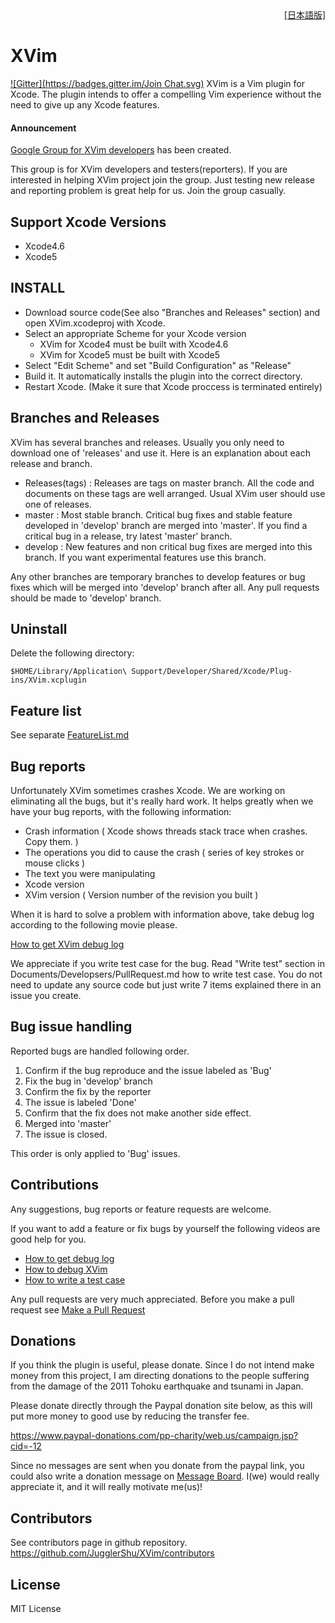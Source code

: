 <div align="right">
<a href="https://github.com/JugglerShu/XVim/blob/master/README_jp.md">[日本語版]</a>
</div>

# XVim
[![Gitter](https://badges.gitter.im/Join Chat.svg)](https://gitter.im/november-code/XVim?utm_source=badge&utm_medium=badge&utm_campaign=pr-badge)
  XVim is a Vim plugin for Xcode. The plugin intends to offer a compelling Vim experience without the need to give up any Xcode features.

#### Announcement
  [Google Group for XVim developers](https://groups.google.com/d/forum/xvim-developers) has been created.
  
  This group is for XVim developers and testers(reporters).
  If you are interested in helping XVim project join the group.
  Just testing new release and reporting problem is great help for us. Join the group casually.

## Support Xcode Versions
  - Xcode4.6
  - Xcode5

## INSTALL
 - Download source code(See also "Branches and Releases" section) and open XVim.xcodeproj with Xcode.
 - Select an appropriate Scheme for your Xcode version
    - XVim for Xcode4 must be built with Xcode4.6
    - XVim for Xcode5 must be built with Xcode5
 - Select "Edit Scheme" and set "Build Configuration" as "Release"
 - Build it. It automatically installs the plugin into the correct directory.
 - Restart Xcode. (Make it sure that Xcode proccess is terminated entirely)

## Branches and Releases
 XVim has several branches and releases. Usually you only need to download one of 'releases' and use it.
 Here is an explanation about each release and branch.
 
 - Releases(tags) : Releases are tags on master branch. All the code and documents on these tags are well arranged. Usual XVim user should use one of releases.
 - master : Most stable branch. Critical bug fixes and stable feature developed in 'develop' branch are merged into 'master'. If you find a critical bug in a release, try latest 'master' branch.
 - develop : New features and non critical bug fixes are merged into this branch. If you want experimental features use this branch.

 Any other branches are temporary branches to develop features or bug fixes which will be merged into 'develop' branch after all.
 Any pull requests should be made to 'develop' branch.

## Uninstall
  Delete the following directory:

    $HOME/Library/Application\ Support/Developer/Shared/Xcode/Plug-ins/XVim.xcplugin

## Feature list
  See separate [FeatureList.md](https://github.com/JugglerShu/XVim/blob/master/Documents/Users/FeatureList.md)

## Bug reports
  Unfortunately XVim sometimes crashes Xcode. We are working on eliminating all the bugs, but it's really hard work.
  It helps greatly when we have your bug reports, with the following information:

   * Crash information ( Xcode shows threads stack trace when crashes. Copy them. )
   * The operations you did to cause the crash ( series of key strokes or mouse clicks )
   * The text you were manipulating
   * Xcode version 
   * XVim version ( Version number of the revision you built )
  
  When it is hard to solve a problem with information above, take debug log according to the following movie please.
  
  [How to get XVim debug log](http://www.youtube.com/watch?v=50Bhu8setlc&feature=youtu.be)

  We appreciate if you write test case for the bug. Read "Write test" section in Documents/Developsers/PullRequest.md how to write test case. You do not need to update any source code but just write 7 items explained there in an issue you create.

## Bug issue handling 

  Reported bugs are handled following order.

  1. Confirm if the bug reproduce and the issue labeled as 'Bug'
  2. Fix the bug in 'develop' branch
  3. Confirm the fix by the reporter
  4. The issue is labeled 'Done'
  5. Confirm that the fix does not make another side effect.
  6. Merged into 'master'
  7. The issue is closed.

  This order is only applied to 'Bug' issues.

## Contributions
  Any suggestions, bug reports or feature requests are welcome.
  
  If you want to add a feature or fix bugs by yourself the following videos are good help for you.
 - [How to get debug log](http://www.youtube.com/watch?v=50Bhu8setlc)
 - [How to debug XVim](http://www.youtube.com/watch?v=AbC6f86VW9A)
 - [How to write a test case](http://www.youtube.com/watch?v=kn-kkRTtRcE)

  Any pull requests are very much appreciated. Before you make a pull request see [Make a Pull Request](https://github.com/JugglerShu/XVim/blob/master/Documents/Developers/PullRequest.md)

## Donations
  If you think the plugin is useful, please donate.
  Since I do not intend make money from this project, I am directing donations
  to the people suffering from the damage of the 2011 Tohoku earthquake and tsunami in Japan.

  Please donate directly through the Paypal donation site below, as
  this will put more money to good use by reducing the transfer fee.

  https://www.paypal-donations.com/pp-charity/web.us/campaign.jsp?cid=-12

  Since no messages are sent when you donate from the paypal link, you could also write a donation message on
  [Message Board]( https://github.com/JugglerShu/XVim/wiki/Donation-messages-to-XVim ).
  I(we) would really appreciate it, and it will really motivate me(us)!

## Contributors
  See contributors page in github repository.
  https://github.com/JugglerShu/XVim/contributors

## License
  MIT License

